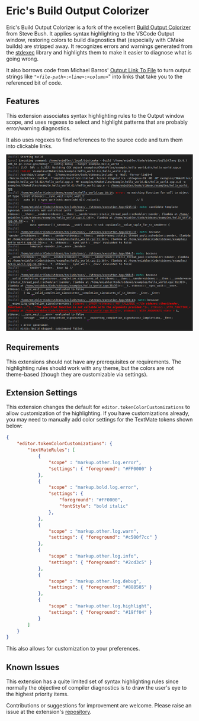 # Eric's Build Output Colorizer

Eric's Build Output Colorizer is a fork of the excellent [Build Output
Colorizer](https://marketplace.visualstudio.com/items?itemName=SteveBushResearch.BuildOutputColorizer)
from Steve Bush. It applies syntax highlighting to the VSCode Output window,
restoring colors to build diagnostics that (especially with CMake builds) are
stripped away. It recognizes errors and warnings generated from the
[stdexec](https://github.com/NVIDIA/stdexec) library and highlights them to make
it easier to diagnose what is going wrong.

It also borrows code from Michael Barros'
[Output Link To File](https://marketplace.visualstudio.com/items?itemName=93akkord.output-link-to-file)
to turn output strings like <code>"&lt;<em>file-path</em>>:&lt;<em>line</em>>:&lt;<em>column</em>></code>"
into links that take you to the referenced bit of code.

## Features

This extension associates syntax highlighting rules to the Output window
scope, and uses regexes to select and highlight patterns that are probably
error/warning diagnostics.

It also uses regexes to find references to the source code and turn them
into clickable links.

![Example Output](assets/screenshot1.png "Example Output")

## Requirements

This extensions should not have any prerequisites or requirements. The
highlighting rules should work with any theme, but the colors are not
theme-based (though they are customizable via settings).

## Extension Settings

This extension changes the default for `editor.tokenColorCustomizations` to
allow customization of the highlighting.  If you have customizations already,
you may need to manually add color settings for the TextMate tokens shown below:

```json
{
    "editor.tokenColorCustomizations": {
        "textMateRules": [
            {
                "scope" : "markup.other.log.error",
                "settings": { "foreground": "#FF0000" }
            },
            {
                "scope" : "markup.bold.log.error",
                "settings": {
                    "foreground": "#FF0000",
                    "fontStyle": "bold italic"
                },
            },
            {
                "scope" : "markup.other.log.warn",
                "settings": { "foreground": "#c500f7cc" }
            },
            {
                "scope" : "markup.other.log.info",
                "settings": { "foreground": "#2cd3c5" }
            },
            {
                "scope" : "markup.other.log.debug",
                "settings": { "foreground": "#888585" }
            },
            {
                "scope" : "markup.other.log.highlight",
                "settings": { "foreground": "#19ff04" }
            }
        ]
    }
}
```

This also allows for customization to your preferences.

## Known Issues

This extension has a quite limited set of syntax highlighting rules since
normally the objective of compiler diagnostics is to draw the user's eye to the
highest priority items.

Contributions or suggestions for improvement are welcome.  Please raise an issue
at the extension's
[repository](https://github.com/ericniebler/buildoutputcolorizer).
